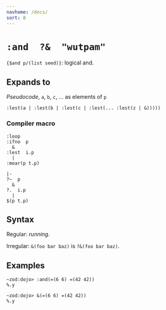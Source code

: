 ```yaml
---
navhome: /docs/
sort: 8
---
```


# `:and  ?&  "wutpam"`

`{$and p/(list seed)}`: logical and.

## Expands to

*Pseudocode*, `a`, `b`, `c`, ... as elements of `p`

```
:lest(a | :lest(b | :lest(c | :lest(... :lest(z | &)))))
```

### Compiler macro

```
:loop
:ifno  p  
  &
:lest  i.p
  |
:moar(p t.p)
```

```
|-
?~  p
  &
?.  i.p
  |
$(p t.p)
```

## Syntax

Regular: *running*.

Irregular: `&(foo bar baz)` is `?&(foo bar baz)`.

## Examples

```
~zod:dojo> :and(=(6 6) =(42 42))
%.y
```

```
~zod:dojo> &(=(6 6) =(42 42))
%.y
```
